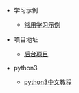 * 学习示例
  * [常用学习示例](https://github.com/emacsvi/python3-note/demo)

* 项目地址
  * [后台项目](https://github.com/emacsvi/python3-note/demo)

* python3
  * [python3中文教程](http://wiki.jikexueyuan.com/project/python3-primer/1st-glance/README.html)
